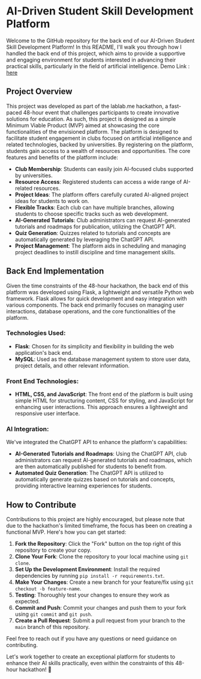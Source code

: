 # AI-Driven Student Skill Development Platform

Welcome to the GitHub repository for the back end of our AI-Driven Student Skill Development Platform! In this README, I'll walk you through how I handled the back end of this project, which aims to provide a supportive and engaging environment for students interested in advancing their practical skills, particularly in the field of artificial intelligence.
Demo Link : [here]( http://ahmed14z.pythonanywhere.com/register.html)
## Project Overview

This project was developed as part of the lablab.me hackathon, a fast-paced 48-hour event that challenges participants to create innovative solutions for education. As such, this project is designed as a simple Minimum Viable Product (MVP) aimed at showcasing the core functionalities of the envisioned platform. The platform is designed to facilitate student engagement in clubs focused on artificial intelligence and related technologies, backed by universities. By registering on the platform, students gain access to a wealth of resources and opportunities. The core features and benefits of the platform include:

- **Club Membership**: Students can easily join AI-focused clubs supported by universities.
- **Resource Access**: Registered students can access a wide range of AI-related resources.
- **Project Ideas**: The platform offers carefully curated AI-aligned project ideas for students to work on.
- **Flexible Tracks**: Each club can have multiple branches, allowing students to choose specific tracks such as web development.
- **AI-Generated Tutorials**: Club administrators can request AI-generated tutorials and roadmaps for publication, utilizing the ChatGPT API.
- **Quiz Generation**: Quizzes related to tutorials and concepts are automatically generated by leveraging the ChatGPT API.
- **Project Management**: The platform aids in scheduling and managing project deadlines to instill discipline and time management skills.

## Back End Implementation

Given the time constraints of the 48-hour hackathon, the back end of this platform was developed using Flask, a lightweight and versatile Python web framework. Flask allows for quick development and easy integration with various components. The back end primarily focuses on managing user interactions, database operations, and the core functionalities of the platform.

### Technologies Used:

- **Flask**: Chosen for its simplicity and flexibility in building the web application's back end.
- **MySQL**: Used as the database management system to store user data, project details, and other relevant information.

### Front End Technologies:

- **HTML, CSS, and JavaScript**: The front end of the platform is built using simple HTML for structuring content, CSS for styling, and JavaScript for enhancing user interactions. This approach ensures a lightweight and responsive user interface.

### AI Integration:

We've integrated the ChatGPT API to enhance the platform's capabilities:

- **AI-Generated Tutorials and Roadmaps**: Using the ChatGPT API, club administrators can request AI-generated tutorials and roadmaps, which are then automatically published for students to benefit from.
- **Automated Quiz Generation**: The ChatGPT API is utilized to automatically generate quizzes based on tutorials and concepts, providing interactive learning experiences for students.

## How to Contribute

Contributions to this project are highly encouraged, but please note that due to the hackathon's limited timeframe, the focus has been on creating a functional MVP. Here's how you can get started:

1. **Fork the Repository**: Click the "Fork" button on the top right of this repository to create your copy.
2. **Clone Your Fork**: Clone the repository to your local machine using `git clone`.
3. **Set Up the Development Environment**: Install the required dependencies by running `pip install -r requirements.txt`.
4. **Make Your Changes**: Create a new branch for your feature/fix using `git checkout -b feature-name`.
5. **Testing**: Thoroughly test your changes to ensure they work as expected.
6. **Commit and Push**: Commit your changes and push them to your fork using `git commit` and `git push`.
7. **Create a Pull Request**: Submit a pull request from your branch to the `main` branch of this repository.

Feel free to reach out if you have any questions or need guidance on contributing.

Let's work together to create an exceptional platform for students to enhance their AI skills practically, even within the constraints of this 48-hour hackathon! 🚀
